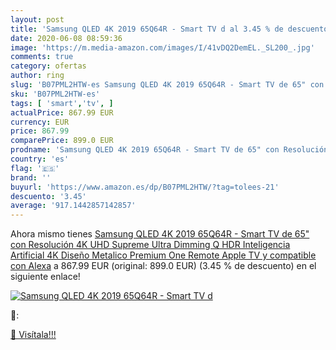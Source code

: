 ```yaml
---
layout: post
title: 'Samsung QLED 4K 2019 65Q64R - Smart TV d al 3.45 % de descuento'
date: 2020-06-08 08:59:36
image: 'https://m.media-amazon.com/images/I/41vDQ2DemEL._SL200_.jpg'
comments: true
category: ofertas
author: ring
slug: 'B07PML2HTW-es Samsung QLED 4K 2019 65Q64R - Smart TV de 65" con...'
sku: 'B07PML2HTW-es'
tags: [ 'smart','tv', ]
actualPrice: 867.99 EUR
currency: EUR
price: 867.99
comparePrice: 899.0 EUR
prodname: 'Samsung QLED 4K 2019 65Q64R - Smart TV de 65" con Resolución 4K UHD  Supreme Ultra Dimming  Q HDR  Inteligencia Artificial 4K  Diseño Metalico  Premium One Remote  Apple TV y compatible con Alexa'
country: 'es'
flag: '🇪🇸'
brand: ''
buyurl: 'https://www.amazon.es/dp/B07PML2HTW/?tag=tolees-21'
descuento: '3.45'
average: '917.1442857142857'
---
```


Ahora mismo tienes [Samsung QLED 4K 2019 65Q64R - Smart TV de 65" con Resolución 4K UHD  Supreme Ultra Dimming  Q HDR  Inteligencia Artificial 4K  Diseño Metalico  Premium One Remote  Apple TV y compatible con Alexa](https://www.amazon.es/dp/B07PML2HTW/?tag=tolees-21) a 867.99 EUR (original: 899.0 EUR) (3.45 %  de descuento) en el siguiente enlace!

[![Samsung QLED 4K 2019 65Q64R - Smart TV d](https://m.media-amazon.com/images/I/41vDQ2DemEL._SL200_.jpg)](https://www.amazon.es/dp/B07PML2HTW/?tag=tolees-21)

🔎:


[🛒 Visítala!!!](https://www.amazon.es/dp/B07PML2HTW/?tag=tolees-21)
